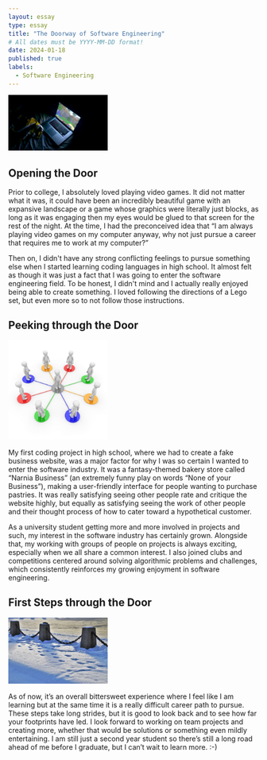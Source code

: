 ```yaml
---
layout: essay
type: essay
title: "The Doorway of Software Engineering"
# All dates must be YYYY-MM-DD format!
date: 2024-01-18
published: true
labels:
  - Software Engineering
---
```


<img width="200px" class="rounded float-start pe-4" src="../img/softwareEXimg1.jpeg">

## Opening the Door

Prior to college, I absolutely loved playing video games. It did not matter what it was, it could have been an incredibly beautiful game with an expansive landscape or a game whose graphics were literally just blocks, as long as it was engaging then my eyes would be glued to that screen for the rest of the night. At the time, I had the preconceived idea that “I am always playing video games on my computer anyway, why not just pursue a career that requires me to work at my computer?” 

Then on, I didn't have any strong conflicting feelings to pursue something else when I started learning coding languages in high school. It almost felt as though it was just a fact that I was going to enter the software engineering field. To be honest, I didn't mind and I actually really enjoyed being able to create something. I loved following the directions of a Lego set, but even more so to not follow those instructions. 


## Peeking through the Door

<img width="200px" class="rounded float-start pe-4" src="../img/softwareEXimg2.jpg">

My first coding project in high school, where we had to create a fake business website, was a major factor for why I was so certain I wanted to enter the software industry. It was a fantasy-themed bakery store called “Narnia Business” (an extremely funny play on words “None of your Business”), making a user-friendly interface for people wanting to purchase pastries. It was really satisfying seeing other people rate and critique the website highly, but equally as satisfying seeing the work of other people and their thought process of how to cater toward a hypothetical customer.

As a university student getting more and more involved in projects and such, my interest in the software industry has certainly grown. Alongside that, my working with groups of people on projects is always exciting, especially when we all share a common interest. I also joined clubs and competitions centered around solving algorithmic problems and challenges, which consistently reinforces  my growing enjoyment in software engineering.

## First Steps through the Door

<img width="200px" class="rounded float-start pe-4" src="../img/softwareEXimg3.jpg">

As of now, it’s an overall bittersweet experience where I feel like I am learning but at the same time it is a really difficult career path to pursue.  These steps take long strides, but it is good to look back and to see how far your footprints have led. I look forward to working on team projects and creating more, whether that would be solutions or something even mildly entertaining. I am still just a second year student so there’s still a long road ahead of me before I graduate, but I can’t wait to learn more. :-)

